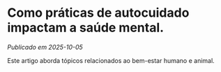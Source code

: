 # Como práticas de autocuidado impactam a saúde mental.

*Publicado em 2025-10-05*

Este artigo aborda tópicos relacionados ao bem-estar humano e animal.
